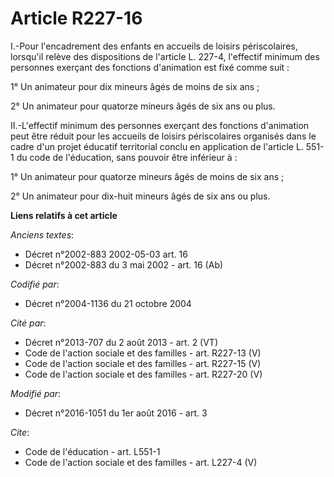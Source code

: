 # Article R227-16

I.-Pour l'encadrement des enfants en accueils de loisirs périscolaires, lorsqu'il relève des dispositions de l'article L.
227-4, l'effectif minimum des personnes exerçant des fonctions d'animation est fixé comme suit : 

1° Un animateur pour dix mineurs âgés de moins de six ans ; 

2° Un animateur pour quatorze mineurs âgés de six ans ou plus. 

II.-L'effectif minimum des personnes exerçant des fonctions d'animation peut être réduit pour les accueils de loisirs
périscolaires organisés dans le cadre d'un projet éducatif territorial conclu en application de l'article L. 551-1 du code de
l'éducation, sans pouvoir être inférieur à : 

1° Un animateur pour quatorze mineurs âgés de moins de six ans ; 

2° Un animateur pour dix-huit mineurs âgés de six ans ou plus.

**Liens relatifs à cet article**

_Anciens textes_:

  - Décret n°2002-883 2002-05-03 art. 16
  - Décret n°2002-883 du 3 mai 2002 - art. 16 (Ab)

_Codifié par_:

  - Décret n°2004-1136 du 21 octobre 2004

_Cité par_:

  - Décret n°2013-707 du 2 août 2013 - art. 2 (VT)
  - Code de l'action sociale et des familles - art. R227-13 (V)
  - Code de l'action sociale et des familles - art. R227-15 (V)
  - Code de l'action sociale et des familles - art. R227-20 (V)

_Modifié par_:

  - Décret n°2016-1051 du 1er août 2016 - art. 3

_Cite_:

  - Code de l'éducation - art. L551-1
  - Code de l'action sociale et des familles - art. L227-4 (V)
